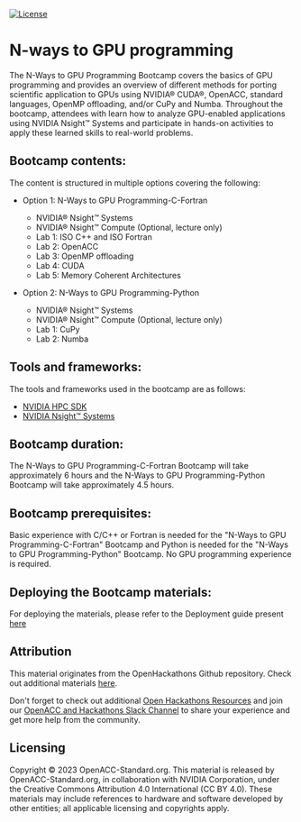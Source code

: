 [![License](https://img.shields.io/badge/License-Apache%202.0-blue.svg)](https://opensource.org/licenses/Apache-2.0) 

# N-ways to GPU programming
The N-Ways to GPU Programming Bootcamp covers the basics of GPU programming and provides an overview of different methods for porting scientific application to GPUs using NVIDIA® CUDA®, OpenACC, standard languages, OpenMP offloading, and/or CuPy and Numba. Throughout the bootcamp, attendees with learn how to analyze GPU-enabled applications using NVIDIA Nsight™ Systems and participate in hands-on activities to apply these learned skills to real-world problems.

## Bootcamp contents:

The content is structured in multiple options covering the following: 

- Option 1: N-Ways to GPU Programming-C-Fortran
  - NVIDIA® Nsight™ Systems
  - NVIDIA® Nsight™ Compute (Optional, lecture only)
  - Lab 1: ISO C++ and ISO Fortran
  - Lab 2: OpenACC
  - Lab 3: OpenMP offloading
  - Lab 4: CUDA
  - Lab 5: Memory Coherent Architectures

- Option 2: N-Ways to GPU Programming-Python
  - NVIDIA® Nsight™ Systems
  - NVIDIA® Nsight™ Compute (Optional, lecture only)
  - Lab 1: CuPy
  - Lab 2: Numba

## Tools and frameworks:

The tools and frameworks used in the bootcamp are as follows:
- [NVIDIA HPC SDK](https://developer.nvidia.com/hpc-sdk)
- [NVIDIA Nsight™ Systems](https://developer.nvidia.com/nsight-systems)

## Bootcamp duration:

The N-Ways to GPU Programming-C-Fortran Bootcamp will take approximately 6 hours and the N-Ways to GPU Programming-Python Bootcamp will take approximately 4.5 hours.

## Bootcamp prerequisites:

Basic experience with C/C++ or Fortran is needed for the "N-Ways to GPU Programming-C-Fortran" Bootcamp and Python is needed for the "N-Ways to GPU Programming-Python" Bootcamp. No GPU programming experience is required.

## Deploying the Bootcamp materials:

For deploying the materials, please refer to the Deployment guide present [here](Deployment_Guide.md)

## Attribution

This material originates from the OpenHackathons Github repository. Check out additional materials [here](https://github.com/openhackathons-org).

Don't forget to check out additional [Open Hackathons Resources](https://www.openhackathons.org/s/technical-resources) and join our [OpenACC and Hackathons Slack Channel](https://www.openacc.org/community#slack) to share your experience and get more help from the community.

## Licensing

Copyright © 2023 OpenACC-Standard.org. This material is released by OpenACC-Standard.org, in collaboration with NVIDIA Corporation, under the Creative Commons Attribution 4.0 International (CC BY 4.0). These materials may include references to hardware and software developed by other entities; all applicable licensing and copyrights apply.
